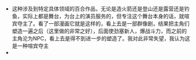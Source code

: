 - 这种涉及到特定具体领域的百合作品，无论是造火箭还是登山还是露营还是钓鱼，实际上都是舞台，为台上的演员服务的，但专注这个舞台本身的话，就喧宾夺主了。看了一部漫画它就是这样的，看上去是一部群像剧，结果把主角们塑造一遍之后（这里做的非常之好），后面使劲塞新人，爆战斗力，而之前的主角沦为NPC，看上去是得不到进一步的塑造了。我对此非常失望，我认为这是一种喧宾夺主
-